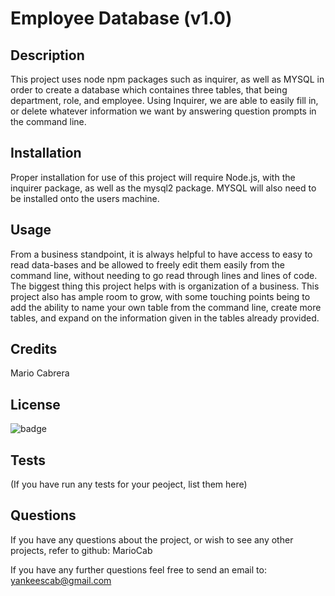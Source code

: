 # Employee Database (v1.0)

## Description

This project uses node npm packages such as inquirer, as well as MYSQL in order to create a database which containes three tables, that being department, role, and employee. Using Inquirer, we are able to easily fill in, or delete whatever information we want by answering question prompts in the command line.

## Installation

Proper installation for use of this project will require Node.js, with the inquirer package, as well as the mysql2 package. MYSQL will also need to be installed onto the users machine.

## Usage

From a business standpoint, it is always helpful to have access to easy to read data-bases and be allowed to freely edit them easily from the command line, without needing to go read through lines and lines of code. The biggest thing this project helps with is organization of a business. This project also has ample room to grow, with some touching points being to add the ability to name your own table from the command line, create more tables, and expand on the information given in the tables already provided.

## Credits

Mario Cabrera

## License

![badge](https://img.shields.io/badge/license-MIT-blue)

## Tests

(If you have run any tests for your peoject, list them here)

## Questions

If you have any questions about the project, or wish to see any other projects, refer to github: MarioCab

If you have any further questions feel free to send an email to: yankeescab@gmail.com
